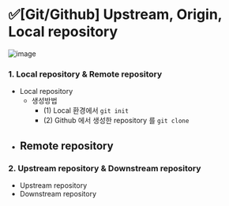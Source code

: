 # ✅[Git/Github] Upstream, Origin, Local repository

![image](https://github.com/code-sum/TIL/assets/106902415/04bd74a5-99cd-4d3f-ab4c-bb0ba76a3f6c)


### 1. Local repository & Remote repository 

- Local repository
  - 생성방법
    - (1) Local 환경에서 `git init`
    - (2) Github 에서 생성한 repository 를 `git clone`
- Remote repository
  - 



### 2. Upstream repository & Downstream repository

- Upstream repository
- Downstream repository
